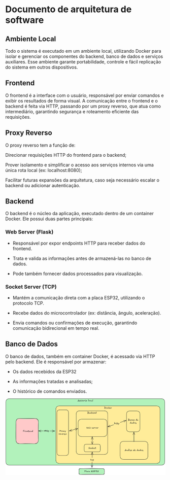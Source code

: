 # Documento de arquitetura de software

## Ambiente Local

Todo o sistema é executado em um ambiente local, utilizando Docker para isolar e gerenciar os componentes do backend, banco de dados e serviços auxiliares.
Esse ambiente garante portabilidade, controle e fácil replicação do sistema em outros dispositivos.

## Frontend
O frontend é a interface com o usuário, responsável por enviar comandos e exibir os resultados de forma visual.
A comunicação entre o frontend e o backend é feita via HTTP, passando por um proxy reverso, que atua como intermediário, garantindo segurança e roteamento eficiente das requisições.

## Proxy Reverso

O proxy reverso tem a função de:

Direcionar requisições HTTP do frontend para o backend;

Prover isolamento e simplificar o acesso aos serviços internos via uma única rota local (ex: localhost:8080);

Facilitar futuras expansões da arquitetura, caso seja necessário escalar o backend ou adicionar autenticação.

## Backend

O backend é o núcleo da aplicação, executado dentro de um container Docker. Ele possui duas partes principais:

### Web Server (Flask)

* Responsável por expor endpoints HTTP para receber dados do frontend.

* Trata e valida as informações antes de armazená-las no banco de dados.

* Pode também fornecer dados processados para visualização.

### Socket Server (TCP)

* Mantém a comunicação direta com a placa ESP32, utilizando o protocolo TCP.

* Recebe dados do microcontrolador (ex: distância, ângulo, aceleração).

* Envia comandos ou confirmações de execução, garantindo comunicação bidirecional em tempo real.


## Banco de Dados

O banco de dados, também em container Docker, é acessado via HTTP pelo backend.
Ele é responsável por armazenar:

* Os dados recebidos da ESP32

* As informações tratadas e analisadas;

* O histórico de comandos enviados.

![figura1](../assets/system_design.png)
